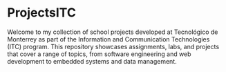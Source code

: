 # ProjectsITC
Welcome to my collection of school projects developed at Tecnológico de Monterrey as part of the Information and Communication Technologies (ITC) program. This repository showcases assignments, labs, and projects that cover a range of topics, from software engineering and web development to embedded systems and data management.
